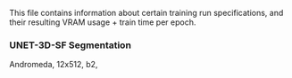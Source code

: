 This file contains information about certain training run specifications, and their resulting VRAM usage + train time per epoch.

### UNET-3D-SF Segmentation
Andromeda, 12x512, b2, 